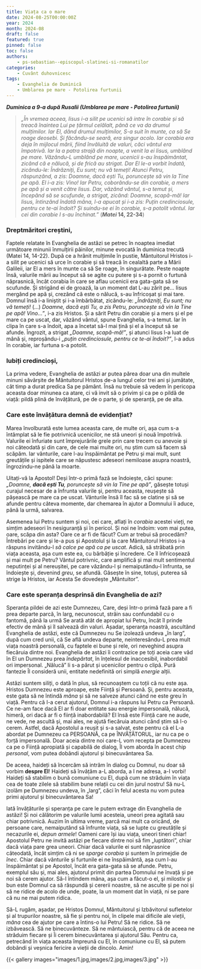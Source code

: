 ```yaml
---
title: Viața ca o mare
date: 2024-08-25T00:00:00Z
year: 2024
month: 2024-08
draft: false
featured: true
pinned: false
toc: false
authors:
    - ps-sebastian--episcopul-slatinei-si-romanatilor
categories:
    - Cuvânt duhovnicesc
tags:
    - Evanghelia de Duminică
    - Umblarea pe mare - Potolirea furtunii
---
```

_**Duminica a 9-a după Rusalii (Umblarea pe mare - Potolirea furtunii)**_

> _„În vremea aceea, Iisus i-a silit pe ucenici să intre în corabie și să treacă înaintea Lui pe țărmul celălalt, până ce va da drumul mulțimilor. Iar El, dând drumul mulțimilor, S-a suit în munte, ca să Se roage deosebi. Și făcându-se seară, era singur acolo. Iar corabia era deja în mijlocul mării, fiind învăluită de valuri, căci vântul era împotrivă. Iar la a patra strajă din noapte, a venit la ei Iisus, umblând pe mare. Văzându-L umblând pe mare, ucenicii s-au înspăimântat, zicând că e nălucă, și de frică au strigat. Dar El le-a vorbit îndată, zicându-le: Îndrăzniți, Eu sunt; nu vă temeți! Atunci Petru, răspunzând, a zis: Doamne, dacă ești Tu, poruncește să vin la Tine pe apă. El i-a zis: Vino! Iar Petru, coborându-se din corabie, a mers pe apă și a venit către Iisus. Dar, văzând vântul, s-a temut și, începând să se scufunde, a strigat, zicând: Doamne, scapă-mă! Iar Iisus, întinzând îndată mâna, l-a apucat și i-a zis: Puțin credinciosule, pentru ce te-ai îndoit? Și suindu-se ei în corabie, s-a potolit vântul. Iar cei din corabie I s-au închinat.”_ (**_Matei_ 14, 22-34**)

### Dreptmăritori creștini,

Faptele relatate în Evanghelia de astăzi se petrec în noaptea imediat următoare minunii înmulțirii pâinilor, minune evocată în duminica trecută (Matei 14, 14-22). După ce a hrănit mulțimile în pustie, Mântuitorul Hristos i-a silit pe ucenici să urce în corabie și să treacă în cealaltă parte a Mării Galileii, iar El a mers în munte ca să Se roage, în singurătate. Peste noapte însă, valurile mării au început să se agite cu putere și s-a pornit o furtună năprasnică, încât corabia în care se aflau ucenicii era gata-gata să se scufunde. Și strigând ei de groază, la un moment dat L-au zărit pe… Iisus mergând pe apă și, crezând că este o nălucă, s-au înfricoșat și mai tare. Domnul însă i-a liniștit și i-a îmbărbătat, zicându-le: _„Îndrăzniți, Eu sunt; nu vă temeți!_ (…) _Doamne, dacă ești Tu, a zis Petru, poruncește să vin la Tine pe apă! Vino…”_, i-a zis Hristos. Și a sărit Petru din corabie și a mers și el pe mare ca pe uscat, dar, văzând vântul, spune Evanghelia, s-a temut. Iar în clipa în care s-a îndoit, apa a încetat să-l mai țină și el a început să se afunde. Îngrozit, a strigat _„Doamne, scapă-mă!”_, și atunci Iisus l-a luat de mână și, reproșându-i _„puțin credinciosule, pentru ce te-ai îndoit?”_, l-a adus în corabie, iar furtuna s-a potolit.

### Iubiți credincioși,

La prima vedere, Evanghelia de astăzi ar putea părea doar una din multele minuni săvârșite de Mântuitorul Hristos de-a lungul celor trei ani și jumătate, cât timp a durat predica Sa pe pământ. Însă nu trebuie să vedem în pericopa aceasta doar minunea ca atare, ci vă invit să o privim și ca pe o pildă de viață: pildă plină de învățătură, pe de o parte, și de speranță, pe de alta.

### Care este învățătura demnă de evidențiat?

Marea învolburată este lumea aceasta care, de multe ori, așa cum s-a întâmplat să le fie potrivnică ucenicilor, ne stă uneori și nouă împotrivă. Valurile ei înfuriate sunt împrejurările grele prin care trecem cu anevoie și noi câteodată și din care, de cele mai multe ori, nu știm cum să facem să scăpăm. Iar vânturile, care l-au înspăimântat pe Petru și mai mult, sunt greutățile și ispitele care se năpustesc adeseori nemiloase asupra noastră, îngrozindu-ne până la moarte.

Uitați-vă la Apostol! Deși într-o primă fază se îndoiește, căci spune: _„Doamne, **dacă ești Tu**, poruncește să vin la Tine pe apă”_, găsește totuși curajul necesar de a înfrunta valurile și, pentru aceasta, reușește să pășească pe mare ca pe uscat. Vânturile însă îl fac să se clatine și să se afunde pentru câteva momente, dar chemarea în ajutor a Domnului îi aduce, până la urmă, salvarea.

Asemenea lui Petru suntem și noi, cei care, aflați în _corabia_ acestei vieți, ne simțim adeseori în nesiguranță și în pericol. Și noi ne îndoim: vom mai putea, oare, scăpa din asta? Oare ce ar fi de făcut? Cum ar trebui să procedăm? Întrebări pe care și le-a pus și Apostolul și la care Mântuitorul Hristos i-a răspuns invitându-l _să calce pe apă ca pe uscat_. Adică, să străbată prin viața aceasta, așa cum este ea, cu bărbăție și încredere. Ce îl înfricoșează și mai mult pe Petru? Vântul potrivnic, care amplifică și mai mult sentimentul neputinței și al nereușitei, pe care văzându-l și nemaiputându-l înfrunta, se îndoiește și, devenind _greu_, se afundă. Găsește în sine, totuși, puterea să strige la Hristos, iar Acesta Se dovedește „Mântuitor”.

### Care este speranța desprinsă din Evanghelia de azi?

Speranța pildei de azi este Dumnezeu, Care, deși într-o primă fază pare a fi prea departe parcă, în larg, necunoscut, străin sau confundabil cu o fantomă, până la urmă Se arată atât de apropiat lui Petru, încât îl prinde efectiv de mână și îl salvează din valuri. Așadar, speranța noastră, ascultând Evanghelia de astăzi, este că Dumnezeu nu Se izolează undeva „în larg”, după cum cred unii, că Se află undeva departe, neinteresându-L prea mult viața noastră personală, cu faptele ei bune și rele, ori neveghind asupra fiecăruia dintre noi. Evanghelia de astăzi îi contrazice pe toți aceia care văd în El un Dumnezeu prea _îndepărtat_, în înțelesul de inaccesibil, inabordabil ori impersonal. „Nălucă” li s-a părut și ucenicilor pentru o clipă. Pură fantezie Îl consideră unii, entitate nedefinită ori simplă _energie_ alții.

Astăzi suntem siliți, o dată în plus, să recunoaștem cu toții că nu este așa. Hristos Dumnezeu este aproape, este Ființă și Persoană. Și, pentru aceasta, este gata să ne întindă _mâna_ și să ne salveze atunci când ne este greu în viață. Pentru că I-a cerut ajutorul, Domnul i-a răspuns lui Petru ca Persoană. Ce ne-am face dacă El ar fi doar entitate sau energie impersonală, nălucă, himeră, ori dacă ar fi o ființă inabordabilă? El însă este Ființă care ne aude, ne vede, ne ascultă și, mai ales, ne ajută fiecăruia atunci când știm să I-o cerem. Astfel, dacă Apostolul a reușit și s-a salvat, este pentru că el L-a abordat pe Dumnezeu ca PERSOANĂ, ca pe ÎNVĂȚĂTORUL, iar nu ca pe o forță impersonală. Doar aceia dintre noi care-L vom recepta pe Dumnezeu ca pe o Ființă apropiată și capabilă de dialog, Îl vom aborda în acest chip _personal_, vom putea dobândi ajutorul și binecuvântarea Sa.

De aceea, haideți să încercăm să intrăm în dialog cu Domnul, nu doar să vorbim **despre El**! Haideți să învățăm a-L aborda, a I ne adresa, a-I vorbi! Haideți să stabilim o bună comuniune cu El, după cum ne străduim în viața cea de toate zilele să stabilim bune relații cu cei din jurul nostru! Să nu-L izolăm pe Dumnezeu undeva, în „larg”, căci în felul acesta nu vom putea primi ajutorul și binecuvântarea Sa!

Iată învățăturile și speranța pe care le putem extrage din Evanghelia de astăzi! Și noi călătorim pe valurile lumii acesteia, uneori prea agitată sau chiar potrivnică. Auzim în ultima vreme, parcă mai mult ca oricând, de persoane care, nemaiputând să înfrunte viața, să se lupte cu greutățile și necazurile ei, _depun armele_! Oameni care își iau viața, uneori tineri chiar! Apostolul Petru ne invită astăzi pe fiecare dintre noi să fim „luptători”, chiar dacă viața pare grea uneori. Chiar dacă valurile ei sunt năprasnice câteodată, încât simțim că ni se _sparge corabia_ și suntem în primejdie de _înec_. Chiar dacă vânturile și furtunile ei ne înspăimântă, așa cum l-au înspăimântat și pe Apostol, încât era gata-gata să se afunde. Petru, exemplul său și, mai ales, ajutorul primit din partea Domnului ne învață și pe noi să cerem ajutor. Să-I întindem mâna, așa cum a făcut-o el, și milostiv și bun este Domnul ca să răspundă și cererii noastre, să ne asculte și pe noi și să ne ridice de acolo de unde, poate, la un moment dat în viață, ni se pare că nu ne mai putem ridica.

Să-L rugăm, așadar, pe Hristos Domnul, Mântuitorul și Izbăvitorul sufletelor și al trupurilor noastre, să fie și pentru noi, în clipele mai dificile ale vieții, _mâna_ cea de ajutor pe care a întins-o lui Petru! Să ne ridice. Să ne izbăvească. Să ne binecuvânteze. Să ne mântuiască, pentru că de aceea ne străduim fiecare și Îi cerem binecuvântarea și ajutorul Său. Pentru ca, petrecând în viața aceasta împreună cu El, în comuniune cu El, să putem dobândi și veșnica fericire a vieții de dincolo. Amin!

{{< gallery images="images/1.jpg,images/2.jpg,images/3.jpg" >}}